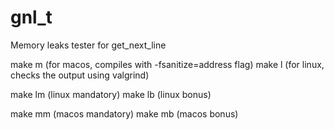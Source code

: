 # gnl_t
Memory leaks tester for get_next_line

make m (for macos, compiles with -fsanitize=address flag)
make l (for linux, checks the output using valgrind)

make lm (linux mandatory)
make lb (linux bonus)

make mm (macos mandatory)
make mb (macos bonus)
